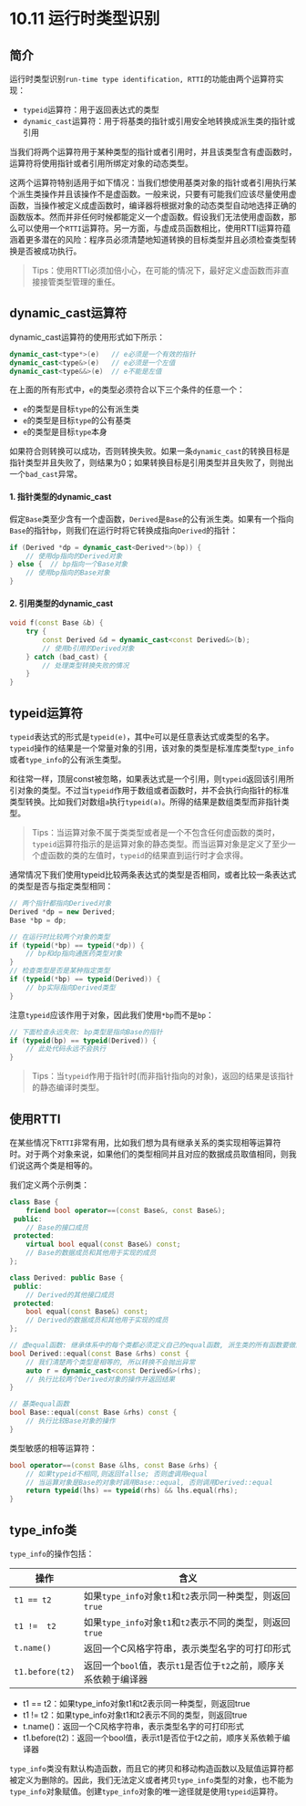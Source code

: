 # 10.11 运行时类型识别

## 简介

运行时类型识别`run-time type identification, RTTI`的功能由两个运算符实现：

* `typeid`运算符：用于返回表达式的类型
* `dynamic_cast`运算符：用于将基类的指针或引用安全地转换成派生类的指针或引用

当我们将两个运算符用于某种类型的指针或者引用时，并且该类型含有虚函数时，运算符将使用指针或者引用所绑定对象的动态类型。

这两个运算符特别适用于如下情况：当我们想使用基类对象的指针或者引用执行某个派生类操作并且该操作不是虚函数。一般来说，只要有可能我们应该尽量使用虚函数，当操作被定义成虚函数时，编译器将根据对象的动态类型自动地选择正确的函数版本。然而并非任何时候都能定义一个虚函数。假设我们无法使用虚函数，那么可以使用一个`RTTI`运算符。另一方面，与虚成员函数相比，使用RTTI运算符蕴涵着更多潜在的风险：程序员必须清楚地知道转换的目标类型并且必须检查类型转换是否被成功执行。

> Tips：使用RTTI必须加倍小心，在可能的情况下，最好定义虚函数而非直接接管类型管理的重任。

## dynamic_cast运算符

dynamic_cast运算符的使用形式如下所示：

```c++
dynamic_cast<type*>(e)   // e必须是一个有效的指针
dynamic_cast<type&>(e)   // e必须是一个左值
dynamic_cast<type&&>(e)  // e不能是左值
```

在上面的所有形式中，`e`的类型必须符合以下三个条件的任意一个：

* `e`的类型是目标`type`的公有派生类
* `e`的类型是目标`type`的公有基类
* `e`的类型是目标`type`本身

如果符合则转换可以成功，否则转换失败。如果一条`dynamic_cast`的转换目标是指针类型并且失败了，则结果为0；如果转换目标是引用类型并且失败了，则抛出一个`bad_cast`异常。

#### 1. 指针类型的dynamic_cast

假定`Base`类至少含有一个虚函数，`Derived`是`Base`的公有派生类。如果有一个指向`Base`的指针`bp`，则我们在运行时将它转换成指向`Derived`的指针：

```c++
if (Derived *dp = dynamic_cast<Derived*>(bp)) {
    // 使用dp指向的Derived对象
} else {  // bp指向一个Base对象
    // 使用bp指向的Base对象
}
```

#### 2. 引用类型的dynamic_cast

```c++
void f(const Base &b) {
    try {
        const Derived &d = dynamic_cast<const Derived&>(b);
        // 使用b引用的Derived对象
    } catch (bad_cast) {
        // 处理类型转换失败的情况
    }
}
```

## typeid运算符

`typeid`表达式的形式是`typeid(e)`，其中`e`可以是任意表达式或类型的名字。`typeid`操作的结果是一个常量对象的引用，该对象的类型是标准库类型`type_info`或者`type_info`的公有派生类型。

和往常一样，顶层const被忽略，如果表达式是一个引用，则`typeid`返回该引用所引对象的类型。不过当`typeid`作用于数组或者函数时，并不会执行向指针的标准类型转换。比如我们对数组`a`执行`typeid(a)`。所得的结果是数组类型而非指针类型。

> Tips：当运算对象不属于类类型或者是一个不包含任何虚函数的类时，`typeid`运算符指示的是运算对象的静态类型。而当运算对象是定义了至少一个虚函数的类的左值时，`typeid`的结果直到运行时才会求得。

通常情况下我们使用typeid比较两条表达式的类型是否相同，或者比较一条表达式的类型是否与指定类型相同：

```c++
// 两个指针都指向Derived对象
Derived *dp = new Derived;
Base *bp = dp;

// 在运行时比较两个对象的类型
if (typeid(*bp) == typeid(*dp)) {
	// bp和dp指向通医药类型对象 
}
// 检查类型是否是某种指定类型
if (typeid(*bp) == typeid(Derived)) {
	// bp实际指向Derived类型
}
```

注意`typeid`应该作用于对象，因此我们使用`*bp`而不是`bp`：

```c++
// 下面检查永远失败: bp类型是指向Base的指针
if (typeid(bp) == typeid(Derived)) {
	// 此处代码永远不会执行
}
```

> Tips：当`typeid`作用于指针时(而非指针指向的对象)，返回的结果是该指针的静态编译时类型。

## 使用RTTI

在某些情况下`RTTI`非常有用，比如我们想为具有继承关系的类实现相等运算符时。对于两个对象来说，如果他们的类型相同并且对应的数据成员取值相同，则我们说这两个类是相等的。

我们定义两个示例类：

```c++
class Base {
    friend bool operator==(const Base&, const Base&);
 public:
    // Base的接口成员
 protected:
    virtual bool equal(const Base&) const;
    // Base的数据成员和其他用于实现的成员
};

class Derived: public Base {
 public:	
    // Derived的其他接口成员
 protected:
    bool equal(const Base&) const;
    // Derived的数据成员和其他用于实现的成员
};

// 虚equal函数: 继承体系中的每个类都必须定义自己的equal函数, 派生类的所有函数要做的第一件事情就是将实参的类型转换为派生类类型
bool Derived::equal(const Base &rhs) const {
    // 我们清楚两个类型是相等的, 所以转换不会抛出异常
    auto r = dynamic_cast<const Derived&>(rhs);
    // 执行比较两个Derived对象的操作并返回结果
}

// 基类equal函数
bool Base::equal(const Base &rhs) const {
	// 执行比较Base对象的操作    
}
```

类型敏感的相等运算符：

```c++
bool operator==(const Base &lhs, const Base &rhs) {
    // 如果typeid不相同,则返回fallse; 否则虚调用equal
    // 当运算对象是Base的对象时调用Base::equal, 否则调用Derived::equal
    return typeid(lhs) == typeid(rhs) && lhs.equal(rhs);
}
```

## type_info类

`type_info`的操作包括：

| 操作            | 含义                                                         |
| --------------- | ------------------------------------------------------------ |
| `t1 == t2`      | 如果`type_info`对象`t1`和`t2`表示同一种类型，则返回`true`    |
| `t1 !=  t2`     | 如果`type_info`对象`t1`和`t2`表示不同的类型，则返回`true`    |
| `t.name()`      | 返回一个C风格字符串，表示类型名字的可打印形式                |
| `t1.before(t2)` | 返回一个`bool`值，表示`t1`是否位于`t2`之前，顺序关系依赖于编译器 |



* t1 ==  t2：如果type_info对象t1和t2表示同一种类型，则返回true
* t1 !=  t2：如果type_info对象t1和t2表示不同的类型，则返回true
* t.name()：返回一个C风格字符串，表示类型名字的可打印形式
* t1.before(t2)：返回一个bool值，表示t1是否位于t2之前，顺序关系依赖于编译器

`type_info`类没有默认构造函数，而且它的拷贝和移动构造函数以及赋值运算符都被定义为删除的。因此，我们无法定义或者拷贝`type_info`类型的对象，也不能为`type_info`对象赋值。创建`type_info`对象的唯一途径就是使用`typeid`运算符。

